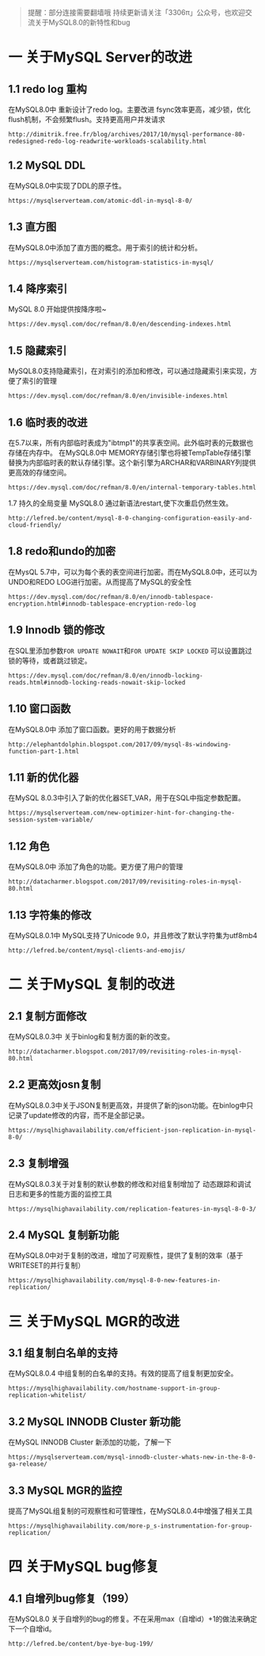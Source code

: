 
> 提醒：部分连接需要翻墙哦
> 持续更新请关注「3306π」公众号，也欢迎交流关于MySQL8.0的新特性和bug
   
# 一 关于MySQL Server的改进

## 1.1 redo log 重构
在MySQL8.0中 重新设计了redo log。主要改进 fsync效率更高，减少锁，优化flush机制，不会频繁flush。支持更高用户并发请求
``` 
http://dimitrik.free.fr/blog/archives/2017/10/mysql-performance-80-redesigned-redo-log-readwrite-workloads-scalability.html
```
## 1.2 MySQL DDL 
在MySQL8.0中实现了DDL的原子性。
```
https://mysqlserverteam.com/atomic-ddl-in-mysql-8-0/
```
## 1.3 直方图
在MySQL8.0中添加了直方图的概念。用于索引的统计和分析。
```
https://mysqlserverteam.com/histogram-statistics-in-mysql/
```
## 1.4 降序索引
MySQL 8.0 开始提供按降序啦~
```
https://dev.mysql.com/doc/refman/8.0/en/descending-indexes.html
```
## 1.5 隐藏索引
MySQL8.0支持隐藏索引，在对索引的添加和修改，可以通过隐藏索引来实现，方便了索引的管理
```
https://dev.mysql.com/doc/refman/8.0/en/invisible-indexes.html
```
## 1.6 临时表的改进
在5.7以来，所有内部临时表成为"ibtmp1"的共享表空间。此外临时表的元数据也存储在内存中。
在MySQL8.0中 MEMORY存储引擎也将被TempTable存储引擎替换为内部临时表的默认存储引擎。这个新引擎为ARCHAR和VARBINARY列提供更高效的存储空间。
```
https://dev.mysql.com/doc/refman/8.0/en/internal-temporary-tables.html
```

1.7 持久的全局变量
MySQL8.0 通过新语法restart,使下次重启仍然生效。
```
http://lefred.be/content/mysql-8-0-changing-configuration-easily-and-cloud-friendly/
```
## 1.8 redo和undo的加密
在MysQL 5.7中，可以为每个表的表空间进行加密。而在MySQL8.0中，还可以为UNDO和REDO LOG进行加密。从而提高了MySQL的安全性
```
https://dev.mysql.com/doc/refman/8.0/en/innodb-tablespace-encryption.html#innodb-tablespace-encryption-redo-log
```

## 1.9 Innodb 锁的修改
在SQL里添加参数`FOR UPDATE NOWAIT`和`FOR UPDATE SKIP LOCKED` 可以设置跳过锁的等待，或者跳过锁定。
```
https://dev.mysql.com/doc/refman/8.0/en/innodb-locking-reads.html#innodb-locking-reads-nowait-skip-locked
```
## 1.10 窗口函数 
在MySQL8.0中 添加了窗口函数。更好的用于数据分析
```
http://elephantdolphin.blogspot.com/2017/09/mysql-8s-windowing-function-part-1.html
```
## 1.11 新的优化器 
在MySQL 8.0.3中引入了新的优化器SET_VAR，用于在SQL中指定参数配置。
```
https://mysqlserverteam.com/new-optimizer-hint-for-changing-the-session-system-variable/
``` 
## 1.12 角色
在MySQL8.0中 添加了角色的功能。更方便了用户的管理
```
http://datacharmer.blogspot.com/2017/09/revisiting-roles-in-mysql-80.html
```
## 1.13 字符集的修改
在MySQL8.0.1中 MySQL支持了Unicode 9.0，并且修改了默认字符集为utf8mb4
```
http://lefred.be/content/mysql-clients-and-emojis/
```

# 二 关于MySQL 复制的改进

## 2.1 复制方面修改
在MySQL8.0.3中 关于binlog和复制方面的新的改变。
```
http://datacharmer.blogspot.com/2017/09/revisiting-roles-in-mysql-80.html

```
## 2.2 更高效josn复制
在MySQL8.0.3中关于JSON复制更高效，并提供了新的json功能。在binlog中只记录了update修改的内容，而不是全部记录。
```
https://mysqlhighavailability.com/efficient-json-replication-in-mysql-8-0/
```
## 2.3 复制增强
在MySQL8.0.3关于对复制的默认参数的修改和对组复制增加了 动态跟踪和调试日志和更多的性能方面的监控工具
```
https://mysqlhighavailability.com/replication-features-in-mysql-8-0-3/
```
## 2.4 MySQL 复制新功能
在MySQL8.0中对于复制的改进，增加了可观察性，提供了复制的效率（基于WRITESET的并行复制）
```
https://mysqlhighavailability.com/mysql-8-0-new-features-in-replication/
```

# 三 关于MySQL MGR的改进

## 3.1 组复制白名单的支持
在MySQL8.0.4 中组复制的白名单的支持。有效的提高了组复制更加安全。
```
https://mysqlhighavailability.com/hostname-support-in-group-replication-whitelist/
```
## 3.2 MySQL INNODB Cluster 新功能
在MySQL INNODB Cluster 新添加的功能，了解一下
```
https://mysqlserverteam.com/mysql-innodb-cluster-whats-new-in-the-8-0-ga-release/
```
## 3.3 MySQL MGR的监控
提高了MySQL组复制的可观察性和可管理性，在MySQL8.0.4中增强了相关工具
```
https://mysqlhighavailability.com/more-p_s-instrumentation-for-group-replication/
```

# 四 关于MySQL bug修复

## 4.1 自增列bug修复（199）
在MySQL8.0 关于自增列的bug的修复。不在采用max（自增id）+1的做法来确定下一个自增id。
```
http://lefred.be/content/bye-bye-bug-199/

```
